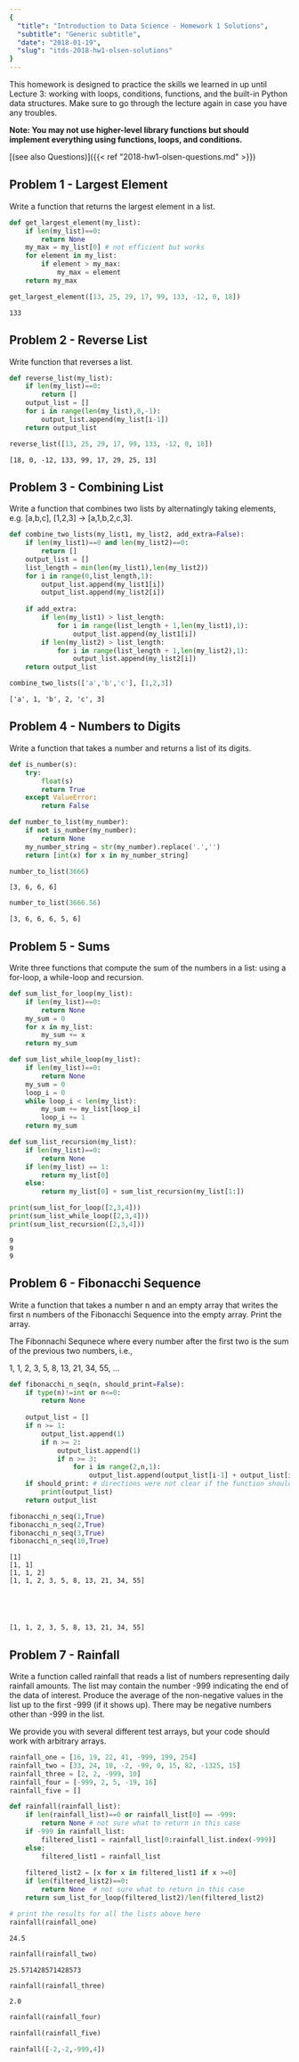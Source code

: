 ```yaml
---
{
  "title": "Introduction to Data Science - Homework 1 Solutions",
  "subtitle": "Generic subtitle",
  "date": "2018-01-19",
  "slug": "itds-2018-hw1-olsen-solutions"
}
---
```


This homework is designed to practice the skills we learned in up until Lecture 3: working with loops, conditions, functions, and the built-in Python data structures. Make sure to go through the lecture again in case you have any troubles.

**Note: You may not use higher-level library functions but should implement everything using functions, loops, and conditions.**

[(see also Questions)]({{< ref "2018-hw1-olsen-questions.md" >}})

## Problem 1 - Largest Element

Write a function that returns the largest element in a list.


```python
def get_largest_element(my_list):
    if len(my_list)==0:
        return None
    my_max = my_list[0] # not efficient but works
    for element in my_list:
        if element > my_max:
            my_max = element
    return my_max
```

```python
get_largest_element([13, 25, 29, 17, 99, 133, -12, 0, 18])
```

    133



## Problem 2 - Reverse List

Write function that reverses a list.


```python
def reverse_list(my_list):
    if len(my_list)==0:
        return []
    output_list = []
    for i in range(len(my_list),0,-1):
        output_list.append(my_list[i-1])
    return output_list
```

```python
reverse_list([13, 25, 29, 17, 99, 133, -12, 0, 18])
```

    [18, 0, -12, 133, 99, 17, 29, 25, 13]



## Problem 3 - Combining List

Write a function that combines two lists by alternatingly taking elements, e.g. [a,b,c], [1,2,3] → [a,1,b,2,c,3].


```python
def combine_two_lists(my_list1, my_list2, add_extra=False):
    if len(my_list1)==0 and len(my_list2)==0:
        return []
    output_list = []
    list_length = min(len(my_list1),len(my_list2))
    for i in range(0,list_length,1):
        output_list.append(my_list1[i])
        output_list.append(my_list2[i])
        
    if add_extra:
        if len(my_list1) > list_length:
            for i in range(list_length + 1,len(my_list1),1):
                output_list.append(my_list1[i])
        if len(my_list2) > list_length:
            for i in range(list_length + 1,len(my_list2),1):
                output_list.append(my_list2[i])
    return output_list
```

```python
combine_two_lists(['a','b','c'], [1,2,3])
```

    ['a', 1, 'b', 2, 'c', 3]



## Problem 4 - Numbers to Digits

Write a function that takes a number and returns a list of its digits.


```python
def is_number(s):
    try:
        float(s)
        return True
    except ValueError:
        return False

def number_to_list(my_number):
    if not is_number(my_number):
        return None
    my_number_string = str(my_number).replace('.','')
    return [int(x) for x in my_number_string]
```

```python
number_to_list(3666)
```

    [3, 6, 6, 6]




```python
number_to_list(3666.56)
```

    [3, 6, 6, 6, 5, 6]



## Problem 5 - Sums

Write three functions that compute the sum of the numbers in a list: using a for-loop, a while-loop and recursion.


```python
def sum_list_for_loop(my_list):
    if len(my_list)==0:
        return None
    my_sum = 0
    for x in my_list:
        my_sum += x
    return my_sum

def sum_list_while_loop(my_list):
    if len(my_list)==0:
        return None
    my_sum = 0
    loop_i = 0
    while loop_i < len(my_list):
        my_sum += my_list[loop_i]
        loop_i += 1
    return my_sum

def sum_list_recursion(my_list):
    if len(my_list)==0:
        return None
    if len(my_list) == 1:
        return my_list[0]
    else:
        return my_list[0] + sum_list_recursion(my_list[1:])
```

```python
print(sum_list_for_loop([2,3,4]))
print(sum_list_while_loop([2,3,4]))
print(sum_list_recursion([2,3,4]))
```

    9
    9
    9
    

## Problem 6 - Fibonacchi Sequence

Write a function that takes a number n and an empty array that writes the first n numbers of the Fibonacchi Sequence into the empty array. Print the array. 

The Fibonnachi Sequnece where every number after the first two is the sum of the previous two numbers, i.e.,

1, 1, 2, 3, 5, 8, 13, 21, 34, 55, ...


```python
def fibonacchi_n_seq(n, should_print=False):
    if type(n)!=int or n<=0:
        return None
        
    output_list = []
    if n >= 1:
        output_list.append(1)
        if n >= 2:
            output_list.append(1)
            if n >= 3:    
                for i in range(2,n,1):
                    output_list.append(output_list[i-1] + output_list[i-2])
    if should_print: # directions were not clear if the function should print the list
        print(output_list)
    return output_list
```

```python
fibonacchi_n_seq(1,True)
fibonacchi_n_seq(2,True)
fibonacchi_n_seq(3,True)
fibonacchi_n_seq(10,True)
```

    [1]
    [1, 1]
    [1, 1, 2]
    [1, 1, 2, 3, 5, 8, 13, 21, 34, 55]
    




    [1, 1, 2, 3, 5, 8, 13, 21, 34, 55]



## Problem 7 - Rainfall

Write a function called rainfall that reads a list of numbers representing daily rainfall amounts. The list may contain the number -999 indicating the end of the data of interest. Produce the average of the non-negative values in the list up to the first -999 (if it shows up). There may be negative numbers other than -999 in the list.

We provide you with several different test arrays, but your code should work with arbitrary arrays.


```python
rainfall_one = [16, 19, 22, 41, -999, 199, 254]
rainfall_two = [33, 24, 10, -2, -99, 0, 15, 82, -1325, 15]
rainfall_three = [2, 2, -999, 10]
rainfall_four = [-999, 2, 5, -19, 16]
rainfall_five = []
```

```python
def rainfall(rainfall_list):
    if len(rainfall_list)==0 or rainfall_list[0] == -999:
        return None # not sure what to return in this case
    if -999 in rainfall_list:
        filtered_list1 = rainfall_list[0:rainfall_list.index(-999)]
    else:
        filtered_list1 = rainfall_list
        
    filtered_list2 = [x for x in filtered_list1 if x >=0]
    if len(filtered_list2)==0:
        return None  # not sure what to return in this case
    return sum_list_for_loop(filtered_list2)/len(filtered_list2)
```

```python
# print the results for all the lists above here
rainfall(rainfall_one)
```

    24.5




```python
rainfall(rainfall_two)
```

    25.571428571428573




```python
rainfall(rainfall_three)
```

    2.0




```python
rainfall(rainfall_four)
```

```python
rainfall(rainfall_five)
```

```python
rainfall([-2,-2,-999,4])
```

